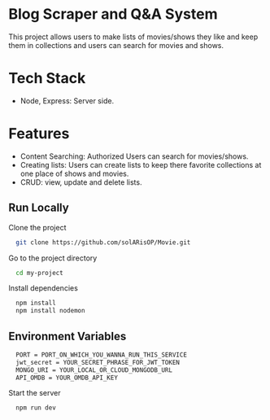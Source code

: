
# Blog Scraper and Q&A System

This project allows users to make lists of movies/shows they like and keep them in collections and users can search for movies and shows.


# Tech Stack

* Node, Express: Server side.

# Features

* Content Searching: Authorized Users can search for movies/shows.
* Creating lists: Users can create lists to keep there favorite collections at one place of shows and movies.
* CRUD: view, update and delete lists.


## Run Locally

Clone the project

```bash
  git clone https://github.com/solARisOP/Movie.git
```

Go to the project directory

```bash
  cd my-project
```

Install dependencies

```bash
  npm install
  npm install nodemon
```

## Environment Variables

```bash
  PORT = PORT_ON_WHICH_YOU_WANNA_RUN_THIS_SERVICE
  jwt_secret = YOUR_SECRET_PHRASE_FOR_JWT_TOKEN
  MONGO_URI = YOUR_LOCAL_OR_CLOUD_MONGODB_URL
  API_OMDB = YOUR_OMDB_API_KEY
```

Start the server

```bash
  npm run dev
```
